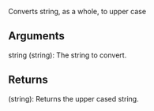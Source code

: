 Converts string, as a whole, to upper case


## Arguments
string (string): The string to convert.


## Returns
(string): Returns the upper cased string.